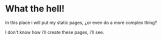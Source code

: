 What the hell!
==============

In this place i will put my static pages, ¿or even do a more complex thing?

I don't know how i'll create these pages, i'll see.